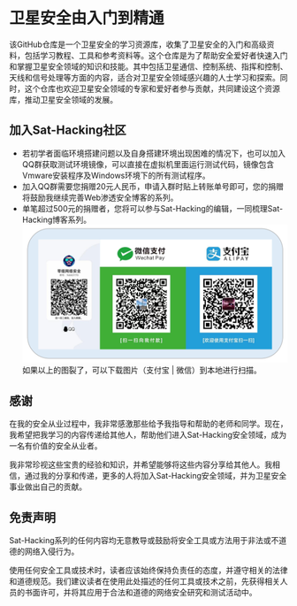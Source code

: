 # 卫星安全由入门到精通
 该GitHub仓库是一个卫星安全的学习资源库，收集了卫星安全的入门和高级资料，包括学习教程、工具和参考资料等。这个仓库是为了帮助安全爱好者快速入门和掌握卫星安全领域的知识和技能。其中包括卫星通信、控制系统、指挥和控制、天线和信号处理等方面的内容，适合对卫星安全领域感兴趣的人士学习和探索。同时，这个仓库也欢迎卫星安全领域的专家和爱好者参与贡献，共同建设这个资源库，推动卫星安全领域的发展。



## 加入Sat-Hacking社区
* 若初学者面临环境搭建问题以及自身搭建环境出现困难的情况下，也可以加入QQ群获取测试环境镜像，可以直接在虚拟机里面运行测试代码，镜像包含Vmware安装程序及Windows环境下的所有测试程序。
* 加入QQ群需要您捐赠20元人民币，申请入群时贴上转账单号即可，您的捐赠将鼓励我继续完善Web渗透安全博客的系列。
* 单笔超过500元的捐赠者，您将可以参与Sat-Hacking的编辑，一同梳理Sat-Hacking博客系列。
![Image text](./group/joingroup.png)
如果以上的图裂了，可以下载图片（支付宝 | 微信）到本地进行扫描。


## 感谢

在我的安全从业过程中，我非常感激那些给予我指导和帮助的老师和同学。现在，我希望把我学习的内容传递给其他人，帮助他们进入Sat-Hacking安全领域，成为一名有价值的安全从业者。

我非常珍视这些宝贵的经验和知识，并希望能够将这些内容分享给其他人。我相信，通过我的分享和传递，更多的人将加入Sat-Hacking安全领域，并为卫星安全事业做出自己的贡献。

## 免责声明

Sat-Hacking系列的任何内容均无意教导或鼓励将安全工具或方法用于非法或不道德的网络入侵行为。

使用任何安全工具或技术时，读者应该始终保持负责任的态度，并遵守相关的法律和道德规范。我们建议读者在使用此处描述的任何工具或技术之前，先获得相关人员的书面许可，并将其应用于合法和道德的网络安全研究和测试活动中。